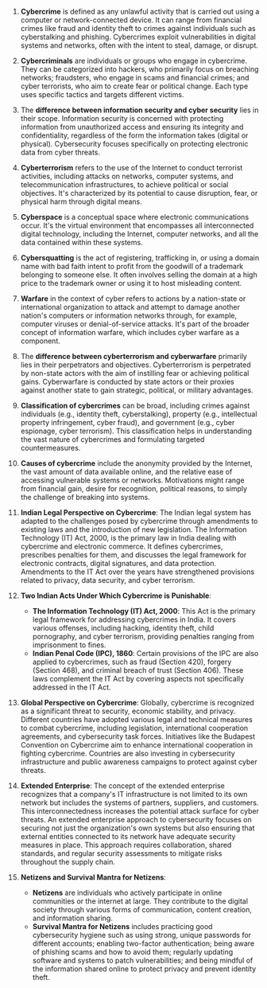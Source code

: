 
1. **Cybercrime** is defined as any unlawful activity that is carried out using a computer or network-connected device. It can range from financial crimes like fraud and identity theft to crimes against individuals such as cyberstalking and phishing. Cybercrimes exploit vulnerabilities in digital systems and networks, often with the intent to steal, damage, or disrupt.

2. **Cybercriminals** are individuals or groups who engage in cybercrime. They can be categorized into hackers, who primarily focus on breaching networks; fraudsters, who engage in scams and financial crimes; and cyber terrorists, who aim to create fear or political change. Each type uses specific tactics and targets different victims.

3. The **difference between information security and cyber security** lies in their scope. Information security is concerned with protecting information from unauthorized access and ensuring its integrity and confidentiality, regardless of the form the information takes (digital or physical). Cybersecurity focuses specifically on protecting electronic data from cyber threats.

4. **Cyberterrorism** refers to the use of the Internet to conduct terrorist activities, including attacks on networks, computer systems, and telecommunication infrastructures, to achieve political or social objectives. It's characterized by its potential to cause disruption, fear, or physical harm through digital means.

5. **Cyberspace** is a conceptual space where electronic communications occur. It's the virtual environment that encompasses all interconnected digital technology, including the Internet, computer networks, and all the data contained within these systems.

6. **Cybersquatting** is the act of registering, trafficking in, or using a domain name with bad faith intent to profit from the goodwill of a trademark belonging to someone else. It often involves selling the domain at a high price to the trademark owner or using it to host misleading content.

7. **Warfare** in the context of cyber refers to actions by a nation-state or international organization to attack and attempt to damage another nation's computers or information networks through, for example, computer viruses or denial-of-service attacks. It's part of the broader concept of information warfare, which includes cyber warfare as a component.

8. The **difference between cyberterrorism and cyberwarfare** primarily lies in their perpetrators and objectives. Cyberterrorism is perpetrated by non-state actors with the aim of instilling fear or achieving political gains. Cyberwarfare is conducted by state actors or their proxies against another state to gain strategic, political, or military advantages.

9. **Classification of cybercrimes** can be broad, including crimes against individuals (e.g., identity theft, cyberstalking), property (e.g., intellectual property infringement, cyber fraud), and government (e.g., cyber espionage, cyber terrorism). This classification helps in understanding the vast nature of cybercrimes and formulating targeted countermeasures.

10. **Causes of cybercrime** include the anonymity provided by the Internet, the vast amount of data available online, and the relative ease of accessing vulnerable systems or networks. Motivations might range from financial gain, desire for recognition, political reasons, to simply the challenge of breaking into systems.

11. **Indian Legal Perspective on Cybercrime**: The Indian legal system has adapted to the challenges posed by cybercrime through amendments to existing laws and the introduction of new legislation. The Information Technology (IT) Act, 2000, is the primary law in India dealing with cybercrime and electronic commerce. It defines cybercrimes, prescribes penalties for them, and discusses the legal framework for electronic contracts, digital signatures, and data protection. Amendments to the IT Act over the years have strengthened provisions related to privacy, data security, and cyber terrorism.

12. **Two Indian Acts Under Which Cybercrime is Punishable**: 
    - **The Information Technology (IT) Act, 2000**: This Act is the primary legal framework for addressing cybercrimes in India. It covers various offenses, including hacking, identity theft, child pornography, and cyber terrorism, providing penalties ranging from imprisonment to fines.
    - **Indian Penal Code (IPC), 1860**: Certain provisions of the IPC are also applied to cybercrimes, such as fraud (Section 420), forgery (Section 468), and criminal breach of trust (Section 406). These laws complement the IT Act by covering aspects not specifically addressed in the IT Act.

13. **Global Perspective on Cybercrime**: Globally, cybercrime is recognized as a significant threat to security, economic stability, and privacy. Different countries have adopted various legal and technical measures to combat cybercrime, including legislation, international cooperation agreements, and cybersecurity task forces. Initiatives like the Budapest Convention on Cybercrime aim to enhance international cooperation in fighting cybercrime. Countries are also investing in cybersecurity infrastructure and public awareness campaigns to protect against cyber threats.

14. **Extended Enterprise**: The concept of the extended enterprise recognizes that a company's IT infrastructure is not limited to its own network but includes the systems of partners, suppliers, and customers. This interconnectedness increases the potential attack surface for cyber threats. An extended enterprise approach to cybersecurity focuses on securing not just the organization's own systems but also ensuring that external entities connected to its network have adequate security measures in place. This approach requires collaboration, shared standards, and regular security assessments to mitigate risks throughout the supply chain.

15. **Netizens and Survival Mantra for Netizens**: 
    - **Netizens** are individuals who actively participate in online communities or the internet at large. They contribute to the digital society through various forms of communication, content creation, and information sharing.
    - **Survival Mantra for Netizens** includes practicing good cybersecurity hygiene such as using strong, unique passwords for different accounts; enabling two-factor authentication; being aware of phishing scams and how to avoid them; regularly updating software and systems to patch vulnerabilities; and being mindful of the information shared online to protect privacy and prevent identity theft.

